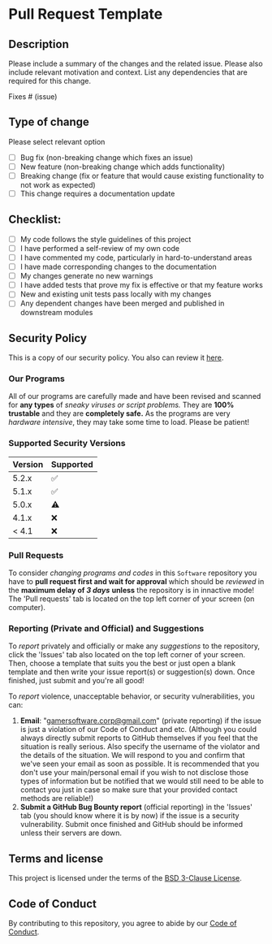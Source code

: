 # Pull Request Template

## Description

Please include a summary of the changes and the related issue. Please also include relevant motivation and context. List any dependencies that are required for this change.

Fixes # (issue)

## Type of change

Please select relevant option

- [ ] Bug fix (non-breaking change which fixes an issue)
- [ ] New feature (non-breaking change which adds functionality)
- [ ] Breaking change (fix or feature that would cause existing functionality to not work as expected)
- [ ] This change requires a documentation update

## Checklist:

- [ ] My code follows the style guidelines of this project
- [ ] I have performed a self-review of my own code
- [ ] I have commented my code, particularly in hard-to-understand areas
- [ ] I have made corresponding changes to the documentation
- [ ] My changes generate no new warnings
- [ ] I have added tests that prove my fix is effective or that my feature works
- [ ] New and existing unit tests pass locally with my changes
- [ ] Any dependent changes have been merged and published in downstream modules

## Security Policy
This is a copy of our security policy. You also can review it [here](https://github.com/GamerSoft24/Software/blob/Main/SECURITY.md).

### Our Programs
All of our programs are carefully made and have been revised and scanned for **any types** of *sneaky viruses or script problems.* They are **100% trustable** and they are **completely safe.** As the programs are very *hardware intensive*, they may take some time to load. Please be patient!

### Supported Security Versions
| Version | Supported          |
| ------- | ------------------ |
| 5.2.x   | :white_check_mark: |
| 5.1.x   | :white_check_mark: |
| 5.0.x   | :warning:          |
| 4.1.x   | :x:                |
| < 4.1   | :x:                |

### Pull Requests
To consider *changing programs and codes* in this `Software` repository you have to **pull request first and wait for approval** which should be *reviewed* in the **maximum delay of ***3 days***** **unless** the repository is in innactive mode! The 'Pull requests' tab is located on the top left corner of your screen (on computer).

### Reporting (Private and Official) and Suggestions
To *report* privately and officially or make any *suggestions* to the repository, click the 'Issues' tab also located on the top left corner of your screen. Then, choose a template that suits you the best or just open a blank template and then write your issue report(s) or suggestion(s) down. Once finished, just submit and you're all good!

To *report* violence, unacceptable behavior, or security vulnerabilities, you can:
1. **Email**: "gamersoftware.corp@gmail.com" (private reporting) if the issue is just a violation of our Code of Conduct and etc. (Although you could always directly submit reports to GitHub themselves if you feel that the situation is really serious. Also specify the username of the violator and the details of the situation. We will respond to you and confirm that we've seen your email as soon as possible. It is recommended that you don't use your main/personal email if you wish to not disclose those types of information but be notified that we would still need to be able to contact you just in case so make sure that your provided contact methods are reliable!)
2. **Submit a GitHub Bug Bounty report** (official reporting) in the 'Issues' tab (you should know where it is by now) if the issue is a security vulnerability. Submit once finished and GitHub should be informed unless their servers are down.

## Terms and license

This project is licensed under the terms of the [BSD 3-Clause License](https://github.com/GamerSoft24/Software/blob/Main/LICENSE).

## Code of Conduct

By contributing to this repository, you agree to abide by our [Code of Conduct](https://github.com/GamerSoft24/Software/blob/Main/CODE_OF_CONDUCT.md).
